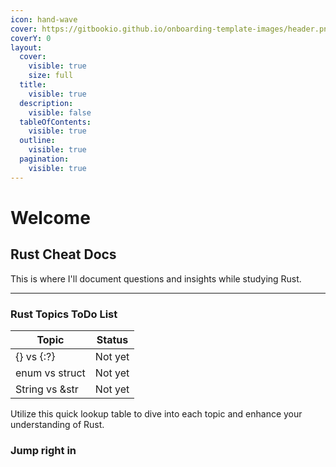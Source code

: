 ```yaml
---
icon: hand-wave
cover: https://gitbookio.github.io/onboarding-template-images/header.png
coverY: 0
layout:
  cover:
    visible: true
    size: full
  title:
    visible: true
  description:
    visible: false
  tableOfContents:
    visible: true
  outline:
    visible: true
  pagination:
    visible: true
---
```


# Welcome

## Rust Cheat Docs

This is where I'll document questions and insights while studying Rust.

***



### Rust Topics ToDo List

| Topic           | Status  |
| --------------- | ------- |
| {} vs {:?}      | Not yet |
| enum vs struct  | Not yet |
| String vs \&str | Not yet |

Utilize this quick lookup table to dive into each topic and enhance your understanding of Rust.

### Jump right in
